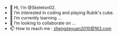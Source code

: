- 👋 Hi, I’m @Skeleton02.
- 👀 I’m interested in coding and playing Rubik's cube.
- 🌱 I’m currently learning ...
- 💞️ I’m looking to collaborate on ...
- 📫 How to reach me : zhengzeyuan2010@163.com

<!---
Skeleton02/Skeleton02 is a ✨ special ✨ repository because its `README.md` (this file) appears on your GitHub profile.
You can click the Preview link to take a look at your changes.
--->

